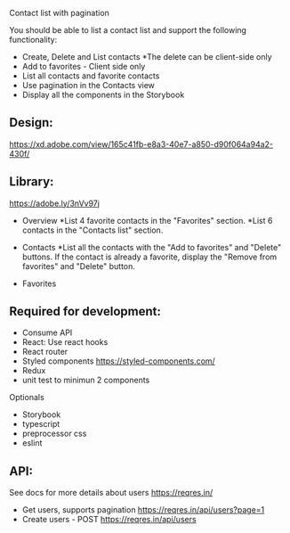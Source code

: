 Contact list with pagination

You should be able to list a contact list and support the following functionality:

- Create, Delete and List contacts
  \*The delete can be client-side only
- Add to favorites - Client side only
- List all contacts and favorite contacts
- Use pagination in the Contacts view
- Display all the components in the Storybook

## Design:

https://xd.adobe.com/view/165c41fb-e8a3-40e7-a850-d90f064a94a2-430f/

## Library:

https://adobe.ly/3nVv97j

- Overview
  *List 4 favorite contacts in the "Favorites" section.
  *List 6 contacts in the "Contacts list" section.

- Contacts
  \*List all the contacts with the "Add to favorites" and "Delete" buttons. If the contact is already a favorite, display the "Remove from favorites" and "Delete" button.
- Favorites

## Required for development:

- Consume API
- React: Use react hooks
- React router
- Styled components https://styled-components.com/
- Redux
- unit test to minimun 2 components

Optionals

- Storybook
- typescript
- preprocessor css
- eslint

## API:

See docs for more details about users https://reqres.in/

- Get users, supports pagination https://reqres.in/api/users?page=1
- Create users - POST https://reqres.in/api/users
